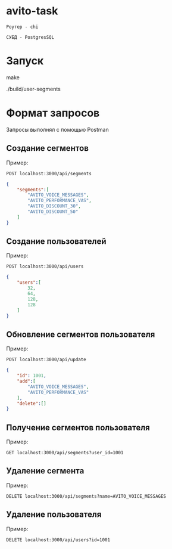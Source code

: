 # avito-task

`Роутер - chi`

`СУБД - PostgresSQL`

# Запуск
make

./build/user-segments

# Формат запросов 

Запросы выполнял с помощью Postman
## Создание сегментов 

Пример:

`POST localhost:3000/api/segments`
```json
{
    "segments":[
        "AVITO_VOICE_MESSAGES",
        "AVITO_PERFORMANCE_VAS",
        "AVITO_DISCOUNT_30",
        "AVITO_DISCOUNT_50"
    ]
}

```

## Создание пользователей

Пример:

`POST localhost:3000/api/users`

```json
{
    "users":[
        32,
        64, 
        128, 
        128
    ]
}
```

## Обновление сегментов пользователя 

Пример:

`POST localhost:3000/api/update`

```json
{
    "id": 1001,
    "add":[
        "AVITO_VOICE_MESSAGES",
        "AVITO_PERFORMANCE_VAS"
    ],
    "delete":[]
}
```

## Получение сегментов пользователя

Пример: 

`GET localhost:3000/api/segments?user_id=1001`

## Удаление сегмента 

Пример:

`DELETE localhost:3000/api/segments?name=AVITO_VOICE_MESSAGES`

## Удаление пользователя 

Пример:

`DELETE localhost:3000/api/users?id=1001`